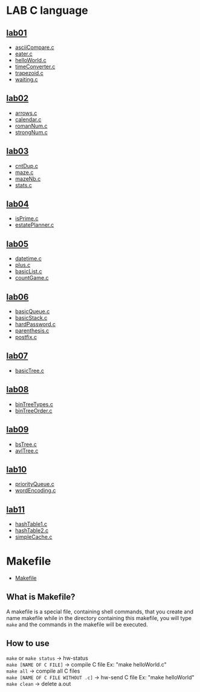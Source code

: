# LAB C language

## [lab01](https://github.com/jirametoon/LAB-C-language/tree/main/lab01)

- [asciiCompare.c](https://github.com/jirametoon/LAB-C-language/blob/main/lab01/asciiCompare.c)
- [eater.c](https://github.com/jirametoon/LAB-C-language/blob/main/lab01/eater.c)
- [helloWorld.c](https://github.com/jirametoon/LAB-C-language/blob/main/lab01/helloWorld.c)
- [timeConverter.c](https://github.com/jirametoon/LAB-C-language/blob/main/lab01/timeConverter.c)
- [trapezoid.c](https://github.com/jirametoon/LAB-C-language/blob/main/lab01/trapezoid.c)
- [waiting.c](https://github.com/jirametoon/LAB-C-language/blob/main/lab01/waiting.c)

## [lab02](https://github.com/jirametoon/LAB-C-language/tree/main/lab02)

- [arrows.c](https://github.com/jirametoon/LAB-C-language/blob/main/lab02/arrows.c)
- [calendar.c](https://github.com/jirametoon/LAB-C-language/blob/main/lab02/calendar.c)
- [romanNum.c](https://github.com/jirametoon/LAB-C-language/blob/main/lab02/romanNum.c)
- [strongNum.c](https://github.com/jirametoon/LAB-C-language/blob/main/lab02/strongNum.c)

## [lab03](https://github.com/jirametoon/LAB-C-language/tree/main/lab03)

- [cntDup.c](https://github.com/jirametoon/LAB-C-language/blob/main/lab03/cntDup.c)
- [maze.c](https://github.com/jirametoon/LAB-C-language/blob/main/lab03/maze.c)
- [mazeNb.c](https://github.com/jirametoon/LAB-C-language/blob/main/lab03/mazeNb.c)
- [stats.c](https://github.com/jirametoon/LAB-C-language/blob/main/lab03/stats.c)

## [lab04](https://github.com/jirametoon/LAB-C-language/tree/main/lab04)

- [isPrime.c](https://github.com/jirametoon/LAB-C-language/blob/main/lab04/isPrime.c)
- [estatePlanner.c](https://github.com/jirametoon/LAB-C-language/blob/main/lab04/estatePlanner.c)

## [lab05](https://github.com/jirametoon/LAB-C-language/tree/main/lab05)

- [datetime.c](https://github.com/jirametoon/LAB-C-language/blob/main/lab05/datetime.c)
- [plus.c](https://github.com/jirametoon/LAB-C-language/blob/main/lab05/plus.c)
- [basicList.c](https://github.com/jirametoon/LAB-C-language/blob/main/lab05/basicList.c)
- [countGame.c](https://github.com/jirametoon/LAB-C-language/blob/main/lab05/countGame.c)

## [lab06](https://github.com/jirametoon/LAB-C-language/tree/main/lab06)

- [basicQueue.c](https://github.com/jirametoon/LAB-C-language/blob/main/lab06/basicQueue.c)
- [basicStack.c](https://github.com/jirametoon/LAB-C-language/blob/main/lab06/basicStack.c)
- [hardPassword.c](https://github.com/jirametoon/LAB-C-language/blob/main/lab06/hardPassword.c)
- [parenthesis.c](https://github.com/jirametoon/LAB-C-language/blob/main/lab06/parenthesis.c)
- [postfix.c](https://github.com/jirametoon/LAB-C-language/blob/main/lab06/postfix.c)

## [lab07](https://github.com/jirametoon/LAB-C-language/tree/main/lab07)

- [basicTree.c](https://github.com/jirametoon/LAB-C-language/blob/main/lab07/basicTree.c)

## [lab08](https://github.com/jirametoon/LAB-C-language/tree/main/lab08)

- [binTreeTypes.c](https://github.com/jirametoon/LAB-C-language/blob/main/lab08/binTreeTypes.c)
- [binTreeOrder.c](https://github.com/jirametoon/LAB-C-language/blob/main/lab08/binTreeOrder.c)

## [lab09](https://github.com/jirametoon/LAB-C-language/tree/main/lab09)

- [bsTree.c](https://github.com/jirametoon/LAB-C-language/blob/main/lab09/bsTree.c)
- [avlTree.c](https://github.com/jirametoon/LAB-C-language/blob/main/lab09/avlTree.c)

## [lab10](https://github.com/jirametoon/LAB-C-language/tree/main/lab10)

- [priorityQueue.c](https://github.com/jirametoon/LAB-C-language/blob/main/lab10/priorityQueue.c)
- [wordEncoding.c](https://github.com/jirametoon/LAB-C-language/blob/main/lab10/wordEncoding.c)

## [lab11](https://github.com/jirametoon/LAB-C-language/tree/main/lab11)

- [hashTable1.c](https://github.com/jirametoon/LAB-C-language/blob/main/lab11/hashTable1.c)
- [hashTable2.c](https://github.com/jirametoon/LAB-C-language/blob/main/lab11/hashTable2.c)
- [simpleCache.c](https://github.com/jirametoon/LAB-C-language/blob/main/lab11/simpleCache.c)

# Makefile

- [Makefile](https://github.com/jirametoon/LAB-C-language/blob/main/Makefile)

## What is Makefile?

A makefile is a special file, containing shell commands, that you create and name makefile while in the directory containing this makefile, you will type `make` and the commands in the makefile will be executed.

## How to use
`make` or `make status` -> hw-status <br />
`make [NAME OF C FILE]` -> compile C file Ex: "make helloWorld.c" <br />
`make all` -> compile all C files <br />
`make [NAME OF C FILE WITHOUT .c]` -> hw-send C file Ex: "make helloWorld" <br />
`make clean` -> delete a.out <br />
